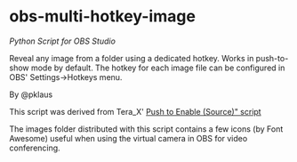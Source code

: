 # obs-multi-hotkey-image

*Python Script for OBS Studio*

Reveal any image from a folder using a dedicated hotkey.
Works in push-to-show mode by default.
The hotkey for each image file can be configured
in OBS' Settings→Hotkeys menu.

By @pklaus

This script was derived from Tera\_X'
[Push to Enable (Source)" script](https://obsproject.com/forum/resources/push-to-enable-source.1171/)

The images folder distributed with this script contains
a few icons (by Font Awesome) useful when using
the virtual camera in OBS for video conferencing.

